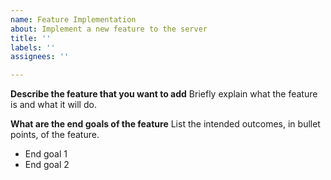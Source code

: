 ```yaml
---
name: Feature Implementation
about: Implement a new feature to the server
title: ''
labels: ''
assignees: ''

---
```


**Describe the feature that you want to add**
Briefly explain what the feature is and what it will do.

**What are the end goals of the feature**
List the intended outcomes, in bullet points, of the feature.
- End goal 1
- End goal 2
